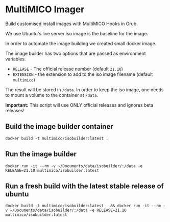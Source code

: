 # MultiMICO Imager

Build customised install images with MultiMICO Hooks in Grub. 

We use Ubuntu's live server iso image is the baseline for the image.

In order to automate the image building we created small docker image. 

The image builder has two options that are passed as environment variables. 

- `RELEASE` - The official release number (default `21.10`)
- `EXTENSION` - the extension to add to the iso image filename (default `multimico`)

The result will be stored in `/data`. In order to keep the iso image, one needs to mount a volume to the container at `/data`.

**Important:** This script will use ONLY official releases and ignores beta releases!

## Build the image builder container

```
docker build -t multimico/isobuilder:latest .
```

## Run the image builder

```
docker run -it --rm -v ~/Documents/data/isobuilder/:/data -e RELEASE=21.10 multimico/isobuilder:latest
```

## Run a fresh build with the latest stable release of ubuntu

```
docker build -t multimico/isobuilder:latest . && docker run -it --rm -v ~/Documents/data/isobuilder/:/data -e RELEASE=21.10 multimico/isobuilder:latest
```
